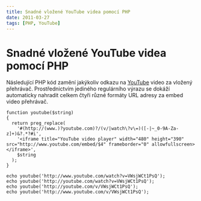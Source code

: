 ```yaml
---
title: Snadné vložené YouTube videa pomocí PHP
date: 2011-03-27
tags: [PHP, YouTube]
---
```



# Snadné vložené YouTube videa pomocí PHP

Následující PHP kód zamění jakýkoliv odkazu na [YouTube](http://www.youtube.com/) video za vložený přehrávač. Prostřednictvím jediného regulárního výrazu se dokáží automaticky nahradit celkem čtyři různé formáty URL adresy za embed video přehrávač.


    function youtube($string)
    {
      return preg_replace(
        '#(http://(www.)?youtube.com)?/(v/|watch\?v\=)([-|~_0-9A-Za-z]+)&?.*?#i',
        '<iframe title="YouTube video player" width="480" height="390" src="http://www.youtube.com/embed/$4" frameborder="0" allowfullscreen></iframe>',
        $string
      );
    }

    echo youtube('http://www.youtube.com/watch?v=VWsjWCt1PsQ');
    echo youtube('http://youtube.com/watch?v=VWsjWCt1PsQ');
    echo youtube('http://youtube.com/v/VWsjWCt1PsQ');
    echo youtube('http://www.youtube.com/v/VWsjWCt1PsQ');
